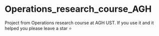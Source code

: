 # Operations_research_course_AGH
Project from Operations research course at AGH UST. If you use it and it helped you please leave a star ⭐
